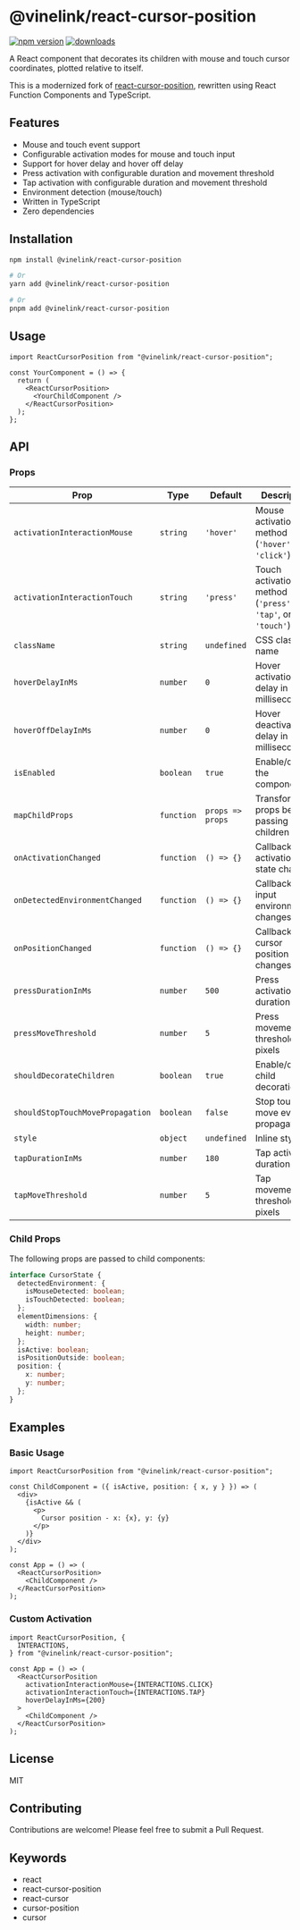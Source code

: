 # @vinelink/react-cursor-position

[![npm version](https://img.shields.io/npm/v/@vinelink/react-cursor-position.svg?style=for-the-badge)](https://www.npmjs.com/package/@vinelink/react-cursor-position)
[![downloads](https://img.shields.io/npm/dm/@vinelink/react-cursor-position.svg?style=for-the-badge&color=blue)](https://npm-stat.com/charts.html?package=%40vinelink%2Freact-cursor-position)

A React component that decorates its children with mouse and touch cursor coordinates, plotted relative to itself.

This is a modernized fork of [react-cursor-position](https://github.com/ethanselzer/react-cursor-position), rewritten using React Function Components and TypeScript.

## Features

- Mouse and touch event support
- Configurable activation modes for mouse and touch input
- Support for hover delay and hover off delay
- Press activation with configurable duration and movement threshold
- Tap activation with configurable duration and movement threshold
- Environment detection (mouse/touch)
- Written in TypeScript
- Zero dependencies

## Installation

```bash
npm install @vinelink/react-cursor-position

# Or
yarn add @vinelink/react-cursor-position

# Or
pnpm add @vinelink/react-cursor-position
```

## Usage

```tsx
import ReactCursorPosition from "@vinelink/react-cursor-position";

const YourComponent = () => {
  return (
    <ReactCursorPosition>
      <YourChildComponent />
    </ReactCursorPosition>
  );
};
```

## API

### Props

| Prop                             | Type       | Default          | Description                                                |
| -------------------------------- | ---------- | ---------------- | ---------------------------------------------------------- |
| `activationInteractionMouse`     | `string`   | `'hover'`        | Mouse activation method (`'hover'` or `'click'`)           |
| `activationInteractionTouch`     | `string`   | `'press'`        | Touch activation method (`'press'`, `'tap'`, or `'touch'`) |
| `className`                      | `string`   | `undefined`      | CSS class name                                             |
| `hoverDelayInMs`                 | `number`   | `0`              | Hover activation delay in milliseconds                     |
| `hoverOffDelayInMs`              | `number`   | `0`              | Hover deactivation delay in milliseconds                   |
| `isEnabled`                      | `boolean`  | `true`           | Enable/disable the component                               |
| `mapChildProps`                  | `function` | `props => props` | Transform props before passing to children                 |
| `onActivationChanged`            | `function` | `() => {}`       | Callback when activation state changes                     |
| `onDetectedEnvironmentChanged`   | `function` | `() => {}`       | Callback when input environment changes                    |
| `onPositionChanged`              | `function` | `() => {}`       | Callback when cursor position changes                      |
| `pressDurationInMs`              | `number`   | `500`            | Press activation duration                                  |
| `pressMoveThreshold`             | `number`   | `5`              | Press movement threshold in pixels                         |
| `shouldDecorateChildren`         | `boolean`  | `true`           | Enable/disable child decoration                            |
| `shouldStopTouchMovePropagation` | `boolean`  | `false`          | Stop touch move event propagation                          |
| `style`                          | `object`   | `undefined`      | Inline styles                                              |
| `tapDurationInMs`                | `number`   | `180`            | Tap activation duration                                    |
| `tapMoveThreshold`               | `number`   | `5`              | Tap movement threshold in pixels                           |

### Child Props

The following props are passed to child components:

```ts
interface CursorState {
  detectedEnvironment: {
    isMouseDetected: boolean;
    isTouchDetected: boolean;
  };
  elementDimensions: {
    width: number;
    height: number;
  };
  isActive: boolean;
  isPositionOutside: boolean;
  position: {
    x: number;
    y: number;
  };
}
```

## Examples

### Basic Usage

```tsx
import ReactCursorPosition from "@vinelink/react-cursor-position";

const ChildComponent = ({ isActive, position: { x, y } }) => (
  <div>
    {isActive && (
      <p>
        Cursor position - x: {x}, y: {y}
      </p>
    )}
  </div>
);

const App = () => (
  <ReactCursorPosition>
    <ChildComponent />
  </ReactCursorPosition>
);
```

### Custom Activation

```tsx
import ReactCursorPosition, {
  INTERACTIONS,
} from "@vinelink/react-cursor-position";

const App = () => (
  <ReactCursorPosition
    activationInteractionMouse={INTERACTIONS.CLICK}
    activationInteractionTouch={INTERACTIONS.TAP}
    hoverDelayInMs={200}
  >
    <ChildComponent />
  </ReactCursorPosition>
);
```

## License

MIT

## Contributing

Contributions are welcome! Please feel free to submit a Pull Request.

## Keywords

- react
- react-cursor-position
- react-cursor
- cursor-position
- cursor
